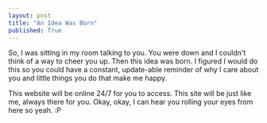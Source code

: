 ```yaml
---
layout: post
title: "An Idea Was Born"
published: True
---
```


<p> So, I was sitting in my room talking to you. You were down and I couldn't think of a way to cheer you up. Then this idea was born. I figured I would do this so you could have a constant, update-able reminder of why I care about you and little things you do that make me happy. 

This website will be online 24/7 for you to access. This site will be just like me, always there for you. Okay, okay, I can hear you rolling your eyes from here so yeah. :P
</p>
